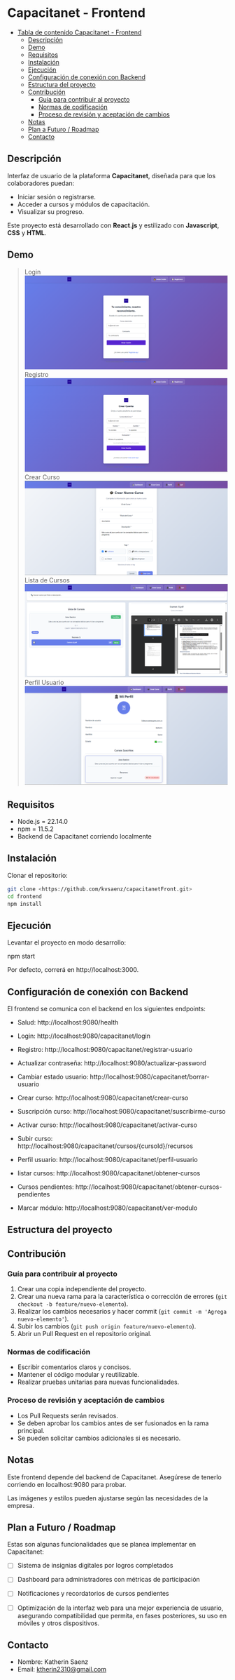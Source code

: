 
# Capacitanet - Frontend

<!-- TOC -->
* [Tabla de contenido Capacitanet - Frontend](#tabla-de-contenido-capacitanet---frontend)
  * [Descripción](#descripción)
  * [Demo](#demo)
  * [Requisitos](#requisitos)
  * [Instalación](#instalación)
  * [Ejecución](#ejecución)
  * [Configuración de conexión con Backend](#configuración-de-conexión-con-backend)
  * [Estructura del proyecto](#estructura-del-proyecto)
  * [Contribución](#contribución)
    * [Guía para contribuir al proyecto](#guía-para-contribuir-al-proyecto)
    * [Normas de codificación](#normas-de-codificación)
    * [Proceso de revisión y aceptación de cambios](#proceso-de-revisión-y-aceptación-de-cambios)
  * [Notas](#notas)
  * [Plan a Futuro / Roadmap](#plan-a-futuro--roadmap)
  * [Contacto](#contacto)
<!-- TOC -->

## Descripción
Interfaz de usuario de la plataforma **Capacitanet**, diseñada para que los colaboradores puedan:

- Iniciar sesión o registrarse.
- Acceder a cursos y módulos de capacitación.
- Visualizar su progreso.

Este proyecto está desarrollado con **React.js** y estilizado con **Javascript**, **CSS** y **HTML**.

## Demo

> Login
![login.png](resource/login.png)
> Registro
![registro.png](resource/registro.png)  
> Crear Curso
![CrearCurso.png](resource/CrearCurso.png)
> Lista de Cursos
![ListaCurso.png](resource/ListaCurso.png)
> Perfil Usuario
![perfil.png](resource/perfil.png)

## Requisitos

- Node.js = 22.14.0  
- npm = 11.5.2  
- Backend de Capacitanet corriendo localmente


## Instalación

Clonar el repositorio:

```bash
git clone <https://github.com/kvsaenz/capacitanetFront.git>
cd frontend
npm install
```
## Ejecución

Levantar el proyecto en modo desarrollo:

npm start


Por defecto, correrá en http://localhost:3000.

## Configuración de conexión con Backend

El frontend se comunica con el backend en los siguientes endpoints:

- Salud: http://localhost:9080/health

- Login: http://localhost:9080/capacitanet/login

- Registro: http://localhost:9080/capacitanet/registrar-usuario

- Actualizar contraseña: http://localhost:9080/actualizar-password

- Cambiar estado usuario: http://localhost:9080/capacitanet/borrar-usuario

- Crear curso: http://localhost:9080/capacitanet/crear-curso

- Suscripción curso: http://localhost:9080/capacitanet/suscribirme-curso

- Activar curso: http://localhost:9080/capacitanet/activar-curso

- Subir curso: http://localhost:9080/capacitanet/cursos/{cursoId}/recursos

- Perfil usuario: http://localhost:9080/capacitanet/perfil-usuario

- listar cursos: http://localhost:9080/capacitanet/obtener-cursos

- Cursos pendientes: http://localhost:9080/capacitanet/obtener-cursos-pendientes

- Marcar módulo: http://localhost:9080/capacitanet/ver-modulo

## Estructura del proyecto

## Contribución
### Guía para contribuir al proyecto
1. Crear una copia independiente del proyecto.
2. Crear una nueva rama para la característica o corrección de errores (`git checkout -b feature/nuevo-elemento`).
3. Realizar los cambios necesarios y hacer commit (`git commit -m 'Agrega nuevo-elemento'`).
4. Subir los cambios (`git push origin feature/nuevo-elemento`).
5. Abrir un Pull Request en el repositorio original.
### Normas de codificación
- Escribir comentarios claros y concisos.
- Mantener el código modular y reutilizable.
- Realizar pruebas unitarias para nuevas funcionalidades.
### Proceso de revisión y aceptación de cambios
- Los Pull Requests serán revisados.
- Se deben aprobar los cambios antes de ser fusionados en la rama principal.
- Se pueden solicitar cambios adicionales si es necesario.

## Notas

Este frontend depende del backend de Capacitanet. Asegúrese de tenerlo corriendo en localhost:9080 para probar.

Las imágenes y estilos pueden ajustarse según las necesidades de la empresa.

## Plan a Futuro / Roadmap

Estas son algunas funcionalidades que se planea implementar en Capacitanet:

- [ ] Sistema de insignias digitales por logros completados
- [ ] Dashboard para administradores con métricas de participación
- [ ] Notificaciones y recordatorios de cursos pendientes
- [ ] Optimización de la interfaz web para una mejor experiencia de usuario, asegurando compatibilidad que permita, en fases posteriores, su uso en móviles y otros dispositivos.


## Contacto
- Nombre: Katherin Saenz
- Email: ktherin2310@gmail.com

